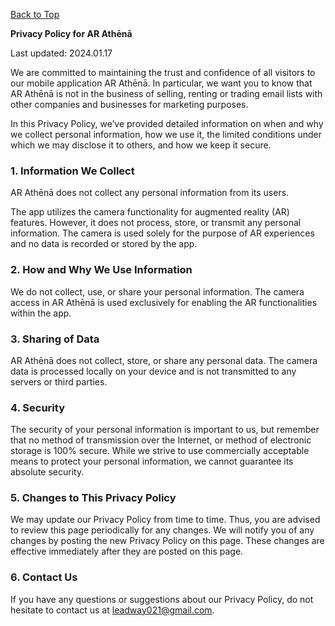 [Back to Top](index.md)

**Privacy Policy for AR Athēnā**

Last updated: 2024.01.17

We are committed to maintaining the trust and confidence of all visitors to our mobile application AR Athēnā. In particular, we want you to know that AR Athēnā is not in the business of selling, renting or trading email lists with other companies and businesses for marketing purposes.

In this Privacy Policy, we’ve provided detailed information on when and why we collect personal information, how we use it, the limited conditions under which we may disclose it to others, and how we keep it secure.

### 1. Information We Collect
AR Athēnā does not collect any personal information from its users. 

The app utilizes the camera functionality for augmented reality (AR) features. However, it does not process, store, or transmit any personal information. The camera is used solely for the purpose of AR experiences and no data is recorded or stored by the app.

### 2. How and Why We Use Information
We do not collect, use, or share your personal information. The camera access in AR Athēnā is used exclusively for enabling the AR functionalities within the app. 

### 3. Sharing of Data
AR Athēnā does not collect, store, or share any personal data. The camera data is processed locally on your device and is not transmitted to any servers or third parties.

### 4. Security
The security of your personal information is important to us, but remember that no method of transmission over the Internet, or method of electronic storage is 100% secure. While we strive to use commercially acceptable means to protect your personal information, we cannot guarantee its absolute security.

### 5. Changes to This Privacy Policy
We may update our Privacy Policy from time to time. Thus, you are advised to review this page periodically for any changes. We will notify you of any changes by posting the new Privacy Policy on this page. These changes are effective immediately after they are posted on this page.

### 6. Contact Us
If you have any questions or suggestions about our Privacy Policy, do not hesitate to contact us at [leadway021@gmail.com](leadway021@gmail.com).
